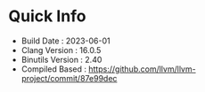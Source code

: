 # Quick Info
* Build Date : 2023-06-01
* Clang Version : 16.0.5
* Binutils Version : 2.40
* Compiled Based : https://github.com/llvm/llvm-project/commit/87e99dec
